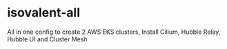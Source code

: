 # isovalent-all
All in one config to create 2 AWS EKS clusters, Install Cilium, Hubble Relay, Hubble UI and Cluster Mesh
